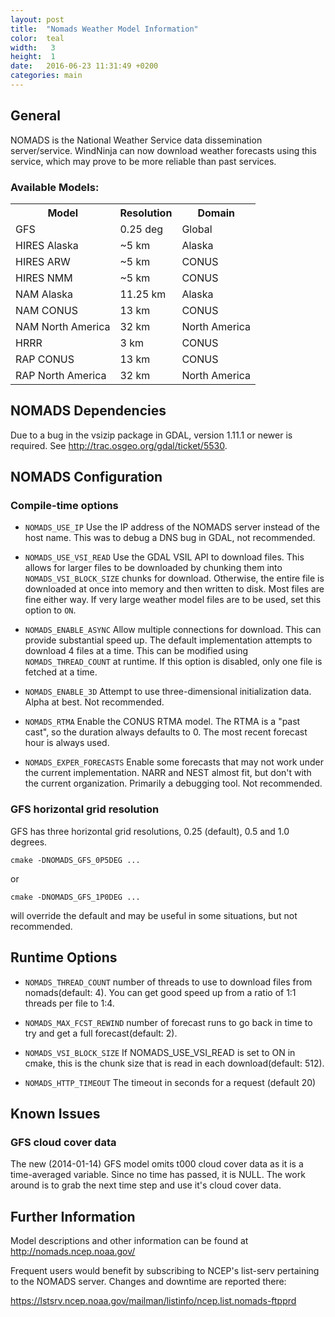 ```yaml
---
layout: post
title:  "Nomads Weather Model Information"
color:  teal
width:   3 
height:  1
date:   2016-06-23 11:31:49 +0200
categories: main
---
```



General
-------

NOMADS is the National Weather Service data dissemination server/service.  WindNinja can now download weather forecasts using this service, which may prove to be more reliable than past services.

### Available Models:

<table>
  <tr><th>Model</th><th>Resolution</th><th>Domain</th></tr>
  <tr><td>GFS</td><td>0.25 deg</td><td>Global</td></tr>
  <tr><td>HIRES Alaska</td><td>~5 km</td><td>Alaska</td></tr>
  <tr><td>HIRES ARW</td><td>~5 km</td><td>CONUS</td></tr>
  <tr><td>HIRES NMM</td><td>~5 km</td><td>CONUS</td></tr>
  <tr><td>NAM Alaska</td><td>11.25 km</td><td>Alaska</td></tr>
  <tr><td>NAM CONUS</td><td>13 km</td><td>CONUS</td></tr>
  <tr><td>NAM North America</td><td>32 km</td><td>North America</td></tr>
  <tr><td>HRRR</td><td>3 km</td><td>CONUS</td></tr>
  <tr><td>RAP CONUS</td><td>13 km</td><td>CONUS</td></tr>
  <tr><td>RAP North America</td><td>32 km</td><td>North America</td></tr>
</table>

NOMADS Dependencies
-------------------

Due to a bug in the vsizip package in GDAL, version 1.11.1 or newer is
required.  See http://trac.osgeo.org/gdal/ticket/5530.

NOMADS Configuration
--------------------

### Compile-time options

* `NOMADS_USE_IP` Use the IP address of the NOMADS server instead of the host
   name.  This was to debug a DNS bug in GDAL, not recommended.

* `NOMADS_USE_VSI_READ` Use the GDAL VSIL API to download files.  This allows
   for larger files to be downloaded by chunking them into
   `NOMADS_VSI_BLOCK_SIZE` chunks for download.  Otherwise, the entire file is
   downloaded at once into memory and then written to disk.  Most files are fine
   either way.  If very large weather model files are to be used, set this
   option to `ON`.

* `NOMADS_ENABLE_ASYNC` Allow multiple connections for download.  This can
   provide substantial speed up.  The default implementation attempts to
   download 4 files at a time.  This can be modified using `NOMADS_THREAD_COUNT`
   at runtime.  If this option is disabled, only one file is fetched at a time.

* `NOMADS_ENABLE_3D` Attempt to use three-dimensional initialization data.
  Alpha at best.  Not recommended.

* `NOMADS_RTMA` Enable the CONUS RTMA model.  The RTMA is a "past cast", so the
   duration always defaults to 0.  The most recent forecast hour is always
   used.

* `NOMADS_EXPER_FORECASTS` Enable some forecasts that may not work under the
  current implementation.  NARR and NEST almost fit, but don't with the current
  organization.  Primarily a debugging tool.  Not recommended.

### GFS horizontal grid resolution

GFS has three horizontal grid resolutions, 0.25 (default), 0.5 and 1.0 degrees.

    cmake -DNOMADS_GFS_0P5DEG ...

or

    cmake -DNOMADS_GFS_1P0DEG ...

will override the default and may be useful in some situations, but not
recommended.

Runtime Options
---------------

* `NOMADS_THREAD_COUNT` number of threads to use to download files from
   nomads(default: 4).  You can get good speed up from a ratio of 1:1 threads
   per file to 1:4.

* `NOMADS_MAX_FCST_REWIND` number of forecast runs to go back in time to try
   and get a full forecast(default: 2).

* `NOMADS_VSI_BLOCK_SIZE` If NOMADS_USE_VSI_READ is set to ON in cmake, this is
  the chunk size that is read in each download(default: 512).

* `NOMADS_HTTP_TIMEOUT` The timeout in seconds for a request (default 20)

Known Issues
------------

### GFS cloud cover data

The new (2014-01-14) GFS model omits t000 cloud cover data as it is a
time-averaged variable.  Since no time has passed, it is NULL.  The work around
is to grab the next time step and use it's cloud cover data.

Further Information
-------------------

Model descriptions and other information can be found at
http://nomads.ncep.noaa.gov/

Frequent users would benefit by subscribing to NCEP's list-serv pertaining to
the NOMADS server.  Changes and downtime are reported there:

https://lstsrv.ncep.noaa.gov/mailman/listinfo/ncep.list.nomads-ftpprd

